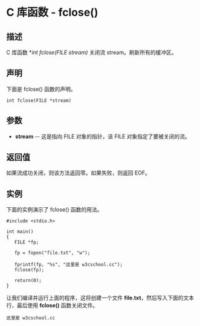 
# C 库函数 - fclose()

  

## 描述

C 库函数 **int fclose(FILE *stream)** 关闭流 stream。刷新所有的缓冲区。

## 声明

下面是 fclose() 函数的声明。

```
int fclose(FILE *stream)

```

## 参数

*   **stream** -- 这是指向 FILE 对象的指针，该 FILE 对象指定了要被关闭的流。

## 返回值

如果流成功关闭，则该方法返回零。如果失败，则返回 EOF。

## 实例

下面的实例演示了 fclose() 函数的用法。

```
#include <stdio.h>

int main()
{
   FILE *fp;

   fp = fopen("file.txt", "w");

   fprintf(fp, "%s", "这里是 w3cschool.cc");
   fclose(fp);

   return(0);
}

```

让我们编译并运行上面的程序，这将创建一个文件 **file.txt**，然后写入下面的文本行，最后使用 **fclose()** 函数关闭文件。

```
这里是 w3cschool.cc

```

  

